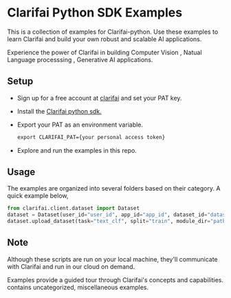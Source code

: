 # Clarifai Python SDK Examples


This is a collection of examples for Clarifai-python. Use these examples to learn Clarifai and build your own robust and scalable AI applications.

Experience the power of Clarifai in building Computer Vision , Natual Language processsing , Generative AI applications.

## Setup
* Sign up for a free account at [clarifai](https://clarifai.com/signup) and set your PAT key.

* Install the [Clarifai python sdk.](https://github.com/Clarifai/clarifai-python/tree/master)

* Export your PAT as an environment variable.
    ```cmd
    export CLARIFAI_PAT={your personal access token}
    ```

* Explore and run the examples  in this  repo.

## Usage

The examples are organized into several folders based on their category. A quick example below,

```python
from clarifai.client.dataset import Dataset
dataset = Dataset(user_id="user_id", app_id="app_id", dataset_id="dataset_id")
dataset.upload_dataset(task="text_clf", split="train", module_dir="path_to_imdb_reviews_module")
```


## Note

Although these scripts are run on your local machine, they'll communicate with Clarifai and run in our cloud on demand.

Examples provide a guided tour through Clarifai's concepts and capabilities.
contains uncategorized, miscellaneous examples.
